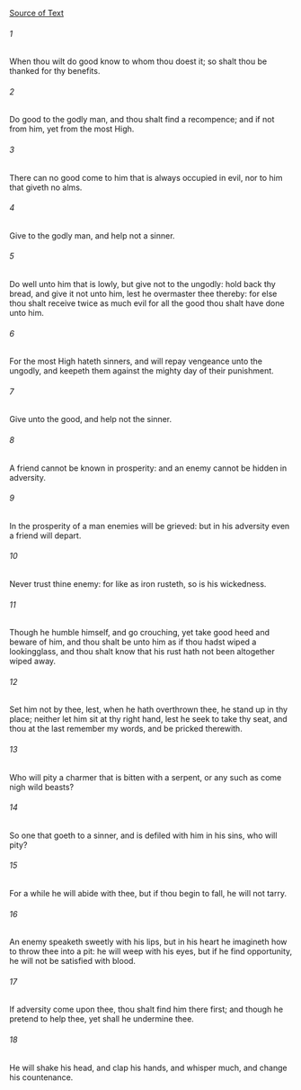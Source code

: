 [Source of Text](https://github.com/scrollmapper/bible_databases_deuterocanonical)

###### 1
When thou wilt do good know to whom thou doest it; so shalt thou be thanked for thy benefits.

###### 2
Do good to the godly man, and thou shalt find a recompence; and if not from him, yet from the most High.

###### 3
There can no good come to him that is always occupied in evil, nor to him that giveth no alms.

###### 4
Give to the godly man, and help not a sinner.

###### 5
Do well unto him that is lowly, but give not to the ungodly: hold back thy bread, and give it not unto him, lest he overmaster thee thereby: for else thou shalt receive twice as much evil for all the good thou shalt have done unto him.

###### 6
For the most High hateth sinners, and will repay vengeance unto the ungodly, and keepeth them against the mighty day of their punishment.

###### 7
Give unto the good, and help not the sinner.

###### 8
A friend cannot be known in prosperity: and an enemy cannot be hidden in adversity.

###### 9
In the prosperity of a man enemies will be grieved: but in his adversity even a friend will depart.

###### 10
Never trust thine enemy: for like as iron rusteth, so is his wickedness.

###### 11
Though he humble himself, and go crouching, yet take good heed and beware of him, and thou shalt be unto him as if thou hadst wiped a lookingglass, and thou shalt know that his rust hath not been altogether wiped away.

###### 12
Set him not by thee, lest, when he hath overthrown thee, he stand up in thy place; neither let him sit at thy right hand, lest he seek to take thy seat, and thou at the last remember my words, and be pricked therewith.

###### 13
Who will pity a charmer that is bitten with a serpent, or any such as come nigh wild beasts?

###### 14
So one that goeth to a sinner, and is defiled with him in his sins, who will pity?

###### 15
For a while he will abide with thee, but if thou begin to fall, he will not tarry.

###### 16
An enemy speaketh sweetly with his lips, but in his heart he imagineth how to throw thee into a pit: he will weep with his eyes, but if he find opportunity, he will not be satisfied with blood.

###### 17
If adversity come upon thee, thou shalt find him there first; and though he pretend to help thee, yet shall he undermine thee.

###### 18
He will shake his head, and clap his hands, and whisper much, and change his countenance.